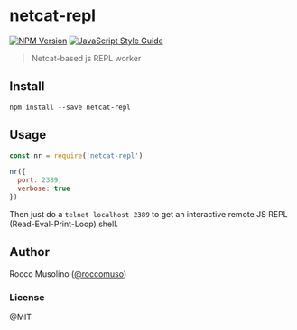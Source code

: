 # netcat-repl

[![NPM Version](https://img.shields.io/npm/v/netcat-repl.svg)](https://www.npmjs.com/package/netcat-repl)
[![JavaScript Style Guide](https://img.shields.io/badge/code_style-standard-brightgreen.svg)](https://standardjs.com)

> Netcat-based js REPL worker


## Install

    npm install --save netcat-repl

## Usage

```javascript
const nr = require('netcat-repl')

nr({
  port: 2389,
  verbose: true
})
```

Then just do a `telnet localhost 2389` to get an interactive remote JS REPL (Read-Eval-Print-Loop) shell.

## Author

Rocco Musolino ([@roccomuso](https://twitter.com/roccomuso))

### License

@MIT
